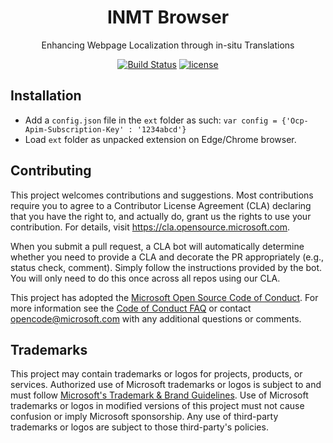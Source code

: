 <div align="center">

# INMT Browser
Enhancing Webpage Localization through in-situ Translations


[![Build Status](https://dev.azure.com/ELLORA/Interactive%20Machine%20Translation/_apis/build/status/microsoft.inmt?branchName=master)](https://dev.azure.com/MSRISpeechAndLanguage/Interactive%20Translation%20Annotation/_build/latest?definitionId=16&branchName=main)
[![license](https://img.shields.io/badge/License-MIT-blue.svg)](https://github.com/microsoft/inmt-browser/blob/main/LICENSE)

<!-- [![license](https://img.shields.io/badge/youtube-youtu.be%2FDHan93R8d84-critical?style=&logo=youtube)](https://dev.azure.com/ELLORA/Interactive%20Machine%20Translation/_build?definitionId=3&amp;branchName=master)
[![license](https://img.shields.io/badge/Demo-aka.ms%2Finmt-informational?style=&logo=microsoft-azure)](https://dev.azure.com/ELLORA/Interactive%20Machine%20Translation/_build?definitionId=3&amp;branchName=master)
[![license](https://img.shields.io/badge/Paper-anthology%2FD19--3018-lightgrey?style=&logo=read-the-docs)](https://dev.azure.com/ELLORA/Interactive%20Machine%20Translation/_build?definitionId=3&amp;branchName=master)

[![license](https://raw.githubusercontent.com/microsoft/inmt/master/docs/static/inmtv2-white.png)](docs/static/inmtv2-white.png) -->
<!-- [![license](https://img.shields.io/badge/Paper-anthology%2FD19--3018-lightgrey?style=&logo=read-the-docs)](https://dev.azure.com/ELLORA/Interactive%20Machine%20Translation/_build?definitionId=3&amp;branchName=master) -->


</div>

## Installation

* Add a `config.json` file in the `ext` folder as such: 
  ```var config = {'Ocp-Apim-Subscription-Key' : '1234abcd'}```
* Load `ext` folder as unpacked extension on Edge/Chrome browser.

## Contributing

This project welcomes contributions and suggestions.  Most contributions require you to agree to a
Contributor License Agreement (CLA) declaring that you have the right to, and actually do, grant us
the rights to use your contribution. For details, visit https://cla.opensource.microsoft.com.

When you submit a pull request, a CLA bot will automatically determine whether you need to provide
a CLA and decorate the PR appropriately (e.g., status check, comment). Simply follow the instructions
provided by the bot. You will only need to do this once across all repos using our CLA.

This project has adopted the [Microsoft Open Source Code of Conduct](https://opensource.microsoft.com/codeofconduct/).
For more information see the [Code of Conduct FAQ](https://opensource.microsoft.com/codeofconduct/faq/) or
contact [opencode@microsoft.com](mailto:opencode@microsoft.com) with any additional questions or comments.

## Trademarks

This project may contain trademarks or logos for projects, products, or services. Authorized use of Microsoft 
trademarks or logos is subject to and must follow 
[Microsoft's Trademark & Brand Guidelines](https://www.microsoft.com/en-us/legal/intellectualproperty/trademarks/usage/general).
Use of Microsoft trademarks or logos in modified versions of this project must not cause confusion or imply Microsoft sponsorship.
Any use of third-party trademarks or logos are subject to those third-party's policies.
